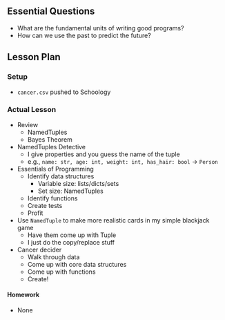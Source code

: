 ## Essential Questions

- What are the fundamental units of writing good programs?
- How can we use the past to predict the future?

## Lesson Plan

### Setup

- `cancer.csv` pushed to Schoology

### Actual Lesson

- Review
    - NamedTuples
    - Bayes Theorem
- NamedTuples Detective
    - I give properties and you guess the name of the tuple
    - e.g., `name: str, age: int, weight: int, has_hair: bool` -> `Person`
- Essentials of Programming
    - Identify data structures
        - Variable size: lists/dicts/sets
        - Set size: NamedTuples
    - Identify functions
    - Create tests
    - Profit
- Use `NamedTuple` to make more realistic cards in my simple blackjack game
    - Have them come up with Tuple
    - I just do the copy/replace stuff
- Cancer decider
    - Walk through data
    - Come up with core data structures
    - Come up with functions
    - Create!

#### Homework

- None